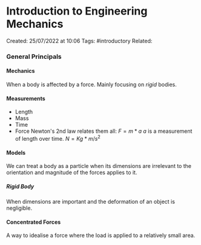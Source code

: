 # Introduction to Engineering Mechanics
Created: 25/07/2022 at 10:06
Tags:  #introductory 
Related:



### General Principals
#### Mechanics
When a body is affected by a force. Mainly focusing on *rigid* bodies.
#### Measurements
- Length
- Mass
- Time
- Force
Newton's 2nd law relates them all: $F = m * a$ 
$a$ is a measurement of length over time.
$N = Kg * m / s^2$

#### Models
We can treat a body as a particle when its dimensions are irrelevant to the orientation and magnitude of the forces applies to it.

##### Rigid Body
When dimensions are important and the deformation of an object is negligible.

#### Concentrated Forces
A way to idealise a force where the load is applied to a relatively small area.